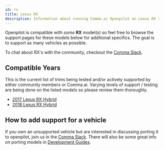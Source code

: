 ```yaml
---
id: rx
title: Lexus RX
description: Information about running Comma.ai Openpilot on Lexus RX vehicles.
---
```


Openpilot is compatible with *some* **RX** model(s) so feel free to browse the support pages for these models below for additional specifics.
The goal is to support as many vehicles as possible.

To chat about RX's with the community, checkout the  [Comma Slack](https://slack.comma.ai).
## Compatible Years

This is the current list of trims being tested and/or actively supported by either community members or Comma.ai.
Varying levels of support / testing are being done on the listed models so please review them thoroughly.

* [2017 Lexus RX Hybrid](/vehicles/lexus/rx/2017-lexus-rx-hybrid/)
* [2018 Lexus RX Hybrid](/vehicles/lexus/rx/2018-lexus-rx-hybrid/)

## How to add support for a vehicle

If you own an unsupported vehicle but are interested in discussing porting it to openpilot, join us in the [Comma Slack](https://slack.comma.ai).
There will also be some great info on porting models in [Development Guides](../../development/guides/).

